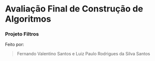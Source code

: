 # Avaliação Final de Construção de Algoritmos
### Projeto Filtros

Feito por:

> Fernando Valentino Santos e Luiz Paulo Rodrigues da Silva Santos